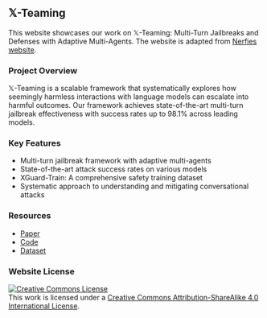 ## 𝕏-Teaming

This website showcases our work on 𝕏-Teaming: Multi-Turn Jailbreaks and Defenses with Adaptive Multi-Agents. The website is adapted from [Nerfies website](https://nerfies.github.io).

### Project Overview
𝕏-Teaming is a scalable framework that systematically explores how seemingly harmless interactions with language models can escalate into harmful outcomes. Our framework achieves state-of-the-art multi-turn jailbreak effectiveness with success rates up to 98.1% across leading models.

### Key Features
- Multi-turn jailbreak framework with adaptive multi-agents
- State-of-the-art attack success rates on various models
- XGuard-Train: A comprehensive safety training dataset
- Systematic approach to understanding and mitigating conversational attacks

### Resources
- [Paper](https://arxiv.org/abs/XXXX.XXXXX)
- [Code](https://github.com/salman-lui/x-teaming)
- [Dataset](https://huggingface.co/datasets/marslabucla/XGuard-Train)

### Website License
<a rel="license" href="http://creativecommons.org/licenses/by-sa/4.0/"><img alt="Creative Commons License" style="border-width:0" src="https://i.creativecommons.org/l/by-sa/4.0/88x31.png" /></a><br />This work is licensed under a <a rel="license" href="http://creativecommons.org/licenses/by-sa/4.0/">Creative Commons Attribution-ShareAlike 4.0 International License</a>.
